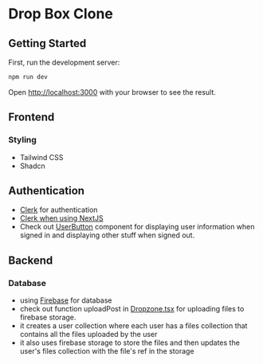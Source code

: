 # Drop Box Clone

## Getting Started

First, run the development server:

```bash
npm run dev
```

Open [http://localhost:3000](http://localhost:3000) with your browser to see the result.

## Frontend

### Styling 
- Tailwind CSS
- Shadcn


## Authentication

- [Clerk](https://clerk.com/) for authentication
- [Clerk when using NextJS](https://clerk.com/docs/quickstarts/nextjs)
- Check out [UserButton](https://clerk.com/docs/components/user/user-button#user-button-component) component for displaying user information when signed in and displaying other stuff when signed out.

## Backend

### Database
- using [Firebase](https://firebase.google.com/) for database
- check out function uploadPost in [Dropzone.tsx](./components/Dropzone.tsx) for uploading files to firebase storage.
- it creates a user collection where each user has a files collection that contains all the files uploaded by the user
- it also uses firebase storage to store the files and then updates the user's files collection with the file's ref in the storage